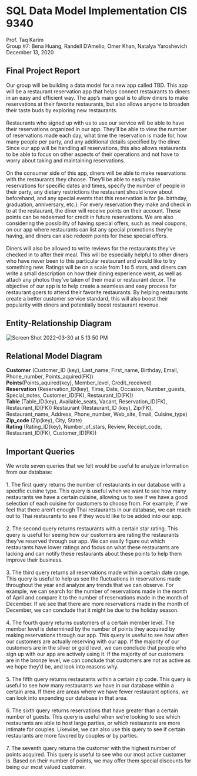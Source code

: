 # SQL Data Model Implementation CIS 9340
Prof. Taq Karim
<br>Group #7: Bena Huang, Randell D’Amelio, Omer Khan, Natalya Yaroshevich 
<br>December 13, 2020
## Final Project Report
Our group will be building a data model for a new app called ​TBD​. This app will be a restaurant reservation app that helps connect restaurants to diners in an easy and efficient way. The app’s main goal is to allow diners to make reservations at their favorite restaurants, but also allows anyone to broaden their taste buds by exploring new restaurants.
<br><br>Restaurants who signed up with us to use our service will be able to have their reservations organized in our app. They’ll be able to view the number of reservations made each day, what time the reservation is made for, how many people per party, and any additional details specified by the diner. Since our app will be handling all reservations, this also allows restaurants to be able to focus on other aspects of their operations and not have to worry about taking and maintaining reservations.
<br><br>On the consumer side of this app, diners will be able to make reservations with the restaurants they choose. They’ll be able to easily make reservations for specific dates and times, specify the number of people in their party, any dietary restrictions the restaurant should know about beforehand, and any special events that this reservation is for (ie. birthday, graduation, anniversary, etc.). For every reservation they make and check in to at the restaurant, the diner will receive points on their account. These points can be redeemed for credit in future reservations. We are also considering the possibility of having special offers, such as meal coupons, on our app where restaurants can list any special promotions they’re having, and diners can also redeem points for these special offers.
<br><br>Diners will also be allowed to write reviews for the restaurants they’ve checked in to after their meal. This will be especially helpful to other diners who have never been to this particular restaurant and would like to try something new. Ratings will be on a scale from 1 to 5 stars, and diners can write a small description on how their dining experience went, as well as attach any photos they’ve taken of their meal or restaurant decor.
The objective of our app is to help create a seamless and easy process for restaurant goers to attend their favorite restaurants. By helping restaurants create a better customer service standard, this will also boost their popularity with diners and potentially boost restaurant revenue.
 
## Entity-Relationship Diagram
![Screen Shot 2022-03-30 at 5 13 50 PM](https://user-images.githubusercontent.com/102686618/160931919-e0081394-c5c4-43f2-a5df-5613af95fb1b.png)

## Relational Model Diagram
**Customer** (Customer_ID (key), Last_name, First_name, Birthday, Email, Phone_number, Points_aquired(FK))
<br>**Points**(Points_aquired(key), Member_level, Credit_received)
<br>**Reservation** (Reservation_ID(key), Time, Date, Occasion, Number_guests, Special_notes, Customer_ID(FK), Restaurant_ID(FK))
<br>**Table** (Table_ID(key), Available_seats, Vacant, Reservation_ID(FK), Restaurant_ID(FK)) Restaurant ​(Restaurant_ID (key), Zip(FK), Restaurant_name, Address, Phone_number, Web_site, Email, Cuisine_type)
<br>**Zip_code** (Zip(key), City, State)
<br>**Rating** (Rating_ID(key), Number_of_stars, Review, Receipt_code, Restaurant_ID(FK), Customer_ID(FK))
 
## Important Queries
We wrote seven queries that we felt would be useful to analyze information from our database:
<br><br>1. The first query returns the number of restaurants in our database with a specific cuisine type. This query is useful when we want to see how many restaurants we have a certain cuisine, allowing us to see if we have a good selection of each cuisine for customers to choose from. For example, if we feel that there aren’t enough Thai restaurants in our database, we can reach out to Thai restaurants to see if they would like to be added into our app.
<br><br>2. The second query returns restaurants with a certain star rating. This query is useful for seeing how our customers are rating the restaurants they’ve reserved through our app. We can easily figure out which restaurants have lower ratings and focus on what these restaurants are lacking and can notify these restaurants about these points to help them improve their business.
<br><br>3. The third query returns all reservations made within a certain date range. This query is useful to help us see the fluctuations in reservations made throughout the year and analyze any trends that we can observe. For example, we can search for the number of reservations made in the month of April and compare it to the number of reservations made in the month of December. If we see that there are more reservations made in the month of December, we can conclude that it might be due to the holiday season.
<br><br>4. The fourth query returns customers of a certain member level. The member level is determined by the number of points they acquired by making reservations through our app. This query is useful to see how often our customers are actually reserving with our app. If the majority of our customers are in the silver or gold level, we can conclude that people who sign up with our app are actively using it. If the majority of our customers are in the bronze level, we can conclude that customers are not as active as we hope they’d be, and look into reasons why.
<br><br>5. The fifth query returns restaurants within a certain zip code. This query is useful to see how many restaurants we have in our database within a certain area. If there are areas where we have fewer restaurant options, we can look into expanding our database in that area.
<br><br>6. The sixth query returns reservations that have greater than a certain number of guests. This query is useful when we’re looking to see which restaurants are able to host large parties, or which restaurants are more intimate for couples. Likewise, we can also use this query to see if certain restaurants are more favored by couples or by parties.
<br><br>7. The seventh query returns the customer with the highest number of points acquired. This query is useful to see who our most active customer is. Based on their number of points, we may offer them special discounts for being our most valued customer.
